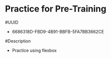 Practice for Pre-Training
=========================

#UUID
 - 6686318D-FBD9-4B91-BBFB-5FA7BB3662CE

#Description
 - Practice using flexbox